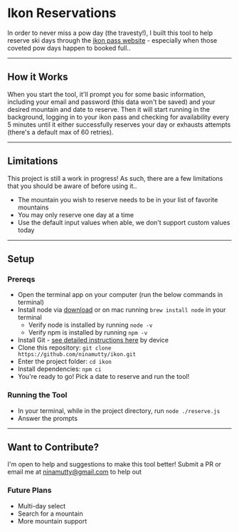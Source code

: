 # Ikon Reservations
In order to never miss a pow day (the travesty!), I built this tool to help reserve ski days through the [ikon pass website](https://www.ikonpass.com/) - especially when those coveted pow days happen to booked full..

--------------------
## How it Works
When you start the tool, it'll prompt you for some basic information, including your email and password (this data won't be saved) and your desired mountain and date to reserve. Then it will start running in the background, logging in to your ikon pass and checking for availability every 5 minutes until it either successfully reserves your day or exhausts attempts (there's a default max of 60 retries).


--------------------
## Limitations
This project is still a work in progress! As such, there are a few limitations that you should be aware of before using it..

* The mountain you wish to reserve needs to be in your list of favorite mountains
* You may only reserve one day at a time
* Use the default input values when able, we don't support custom values today


--------------------
## Setup
### Prereqs
* Open the terminal app on your computer (run the below commands in terminal)
* Install node via [download](https://nodejs.org/en/download/) or on mac running `brew install node` in your terminal
  * Verify node is installed by running `node -v`
  * Verify npm is installed by running `npm -v`
* Install Git - [see detailed instructions here](https://git-scm.com/book/en/v2/Getting-Started-Installing-Git) by device
* Clone this repository: `git clone https://github.com/ninamutty/ikon.git`
* Enter the project folder: `cd ikon`
* Install dependencies: `npm ci`
* You're ready to go! Pick a date to reserve and run the tool!


### Running the Tool
* In your terminal, while in the project directory, run `node ./reserve.js`
* Answer the prompts 


--------------------
## Want to Contribute?
I'm open to help and suggestions to make this tool better! Submit a PR or email me at ninamutty@gmail.com to help out

### Future Plans
* Multi-day select
* Search for a mountain
* More mountain support
